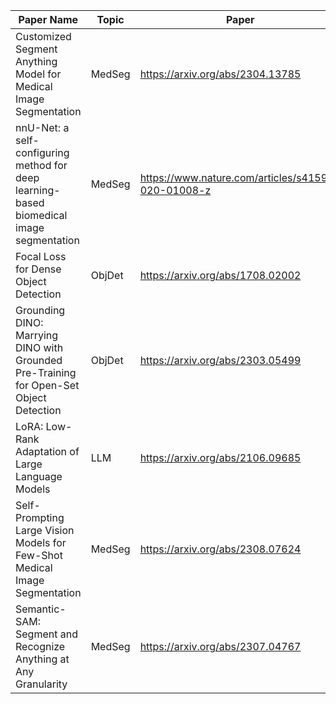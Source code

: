 | Paper Name | Topic | Paper | Code |
| ------ | ----- | ------- | ---- |
| Customized Segment Anything Model for Medical Image Segmentation  | MedSeg  | https://arxiv.org/abs/2304.13785 | https://github.com/hitachinsk/SAMed |
| nnU-Net: a self-configuring method for deep learning-based biomedical image segmentation  | MedSeg  | https://www.nature.com/articles/s41592-020-01008-z | https://github.com/MIC-DKFZ/nnUNet |
| Focal Loss for Dense Object Detection | ObjDet  | https://arxiv.org/abs/1708.02002 | https://pytorch.org/vision/main/models/retinanet.html |
| Grounding DINO: Marrying DINO with Grounded Pre-Training for Open-Set Object Detection  | ObjDet  | https://arxiv.org/abs/2303.05499 | https://github.com/IDEA-Research/GroundingDINO |
| LoRA: Low-Rank Adaptation of Large Language Models  | LLM  | https://arxiv.org/abs/2106.09685 | https://github.com/microsoft/LoRA |
| Self-Prompting Large Vision Models for Few-Shot Medical Image Segmentation  | MedSeg  | https://arxiv.org/abs/2308.07624 | https://github.com/PeterYYZhang/few-shot-self-prompt-SAM |
| Semantic-SAM: Segment and Recognize Anything at Any Granularity  | MedSeg  | https://arxiv.org/abs/2307.04767 | https://github.com/UX-Decoder/Semantic-SAM |
